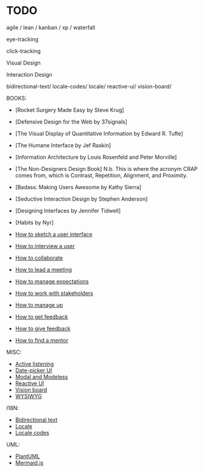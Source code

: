 # TODO

agile / lean / kanban / xp / waterfall

eye-tracking

click-tracking

Visual Design

Interaction Design

bidirectional-text/
locale-codes/
locale/
reactive-ui/
vision-board/

BOOKS:
* [Rocket Surgery Made Easy by Steve Krug]
* [Defensive Design for the Web by 37signals]
* [The Visual Display of Quantitative Information by Edward R. Tufte]
* [The Humane Interface by Jef Raskin]
* [Information Architecture by Louis Rosenfeld and Peter Morville]
* [The Non-Designers Design Book] N.b. This is where the acronym CRAP comes from, which is Contrast, Repetition, Alignment, and Proximity.
* [Badass: Making Users Awesome by Kathy Sierra]
* [Seductive Interaction Design by Stephen Anderson]
* [Designing Interfaces by Jennifer Tidwell]
* [Habits by Nyr]


* [How to sketch a user interface](how-to-sketch-a-user-interface)
* [How to interview a user](how-to-interview-a-user)
* [How to collaborate](how-to-collaborate)
* [How to lead a meeting](how-to-lead-a-meeting)
* [How to manage expectations](how-to-manage-expectations)
* [How to work with stakeholders](how-to-work-with-stakeholders)

* [How to manage up](how-to-manage-up)
* [How to get feedback](how-to-get-feedback)
* [How to give feedback](how-to-give-feedback)
* [How to find a mentor](how-to-find-a-mentor)

MISC:
* [Active listening](active-listening)
* [Date-picker UI](date-picker-ui)
* [Modal and Modeless](modal-and-modeless)
* [Reactive UI](reactive-ui)
* [Vision board](vision-board)
* [WYSIWYG](wysiwyg)

I18N:
* [Bidirectional text](bidirectional-text)
* [Locale](locale)
* [Locale codes](locale-codes)

UML:
* [PlantUML](plantuml)
* [Mermaid.js](mermaid-js)
